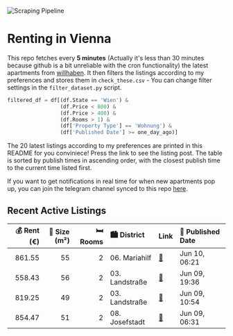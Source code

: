 ![Scraping Pipeline](https://github.com/AthomsG/renting-in-vienna/actions/workflows/run_pipeline.yml/badge.svg)


# Renting in Vienna

This repo fetches every **5 minutes** (Actually it's less than 30 minutes because github is a bit unreliable with the cron functionality) the latest apartments from [willhaben](https://www.willhaben.at/).
It then filters the listings according to my preferences and stores them in `check_these.csv` - You can change filter settings in the `filter_dataset.py` script.

```python
filtered_df = df[(df.State == 'Wien') & 
                 (df.Price < 800) &
                 (df.Price > 400) &
                 (df.Rooms > 1) &
                 (df['Property Type'] == 'Wohnung') &
                 (df['Published Date'] >= one_day_ago)]
```

The 20 latest listings according to my preferences are printed in this README for you conviniece! Press the link to see the listing post.
The table is sorted by publish times in ascending order, with the closest publish time to the current time listed first.

If you want to get notifications in real time for when new apartments pop up, you can join the telegram channel synced to this repo [here](https://t.me/+1HPAYOf5BSsyNTlk).

## Recent Active Listings

|   💰 Rent (€) |   📏 Size (m²) |   🛏️ Rooms | 🏙️ District    | Link                                                                                                                                                                                                 | 📅 Published Date   |
|-------------:|--------------:|-----------:|:---------------|:-----------------------------------------------------------------------------------------------------------------------------------------------------------------------------------------------------|:-------------------|
|       861.55 |            55 |          2 | 06. Mariahilf  | [🔗](https://www.willhaben.at/iad/immobilien/d/mietwohnungen/wien/wien-1060-mariahilf/2-zimmerwohnung-n%C3%A4he-mariahilfer-strasse%21-gfrornergasse-13-top-14-2135258371/)                           | Jun 10, 06:21      |
|       558.43 |            56 |          2 | 03. Landstraße | [🔗](https://www.willhaben.at/iad/immobilien/d/mietwohnungen/wien/wien-1030-landstra%C3%9Fe/%28reserviert%29-gut-geschnittene-gemeinde-wohnung-in-1030-%28wohnticket---vor-30.04.2025%29-2087434454/) | Jun 09, 19:36      |
|       819.25 |            49 |          2 | 03. Landstraße | [🔗](https://www.willhaben.at/iad/immobilien/d/mietwohnungen/wien/wien-1030-landstra%C3%9Fe/fasanviertel---tolle-zwei-zimmer-wohnung-1783608545/)                                                     | Jun 09, 10:54      |
|       854.47 |            51 |          2 | 08. Josefstadt | [🔗](https://www.willhaben.at/iad/immobilien/d/mietwohnungen/wien/wien-1080-josefstadt/in-toplage-2-zimmerwohnung-n%C3%A4he-bennoplatz%21-bennogasse-23/33-1164629880/)                               | Jun 09, 06:31      |
